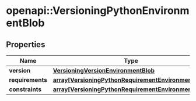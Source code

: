# openapi::VersioningPythonEnvironmentBlob


## Properties
Name | Type | Description | Notes
------------ | ------------- | ------------- | -------------
**version** | [**VersioningVersionEnvironmentBlob**](versioningVersionEnvironmentBlob.md) |  | [optional] 
**requirements** | [**array[VersioningPythonRequirementEnvironmentBlob]**](versioningPythonRequirementEnvironmentBlob.md) |  | [optional] 
**constraints** | [**array[VersioningPythonRequirementEnvironmentBlob]**](versioningPythonRequirementEnvironmentBlob.md) |  | [optional] 


